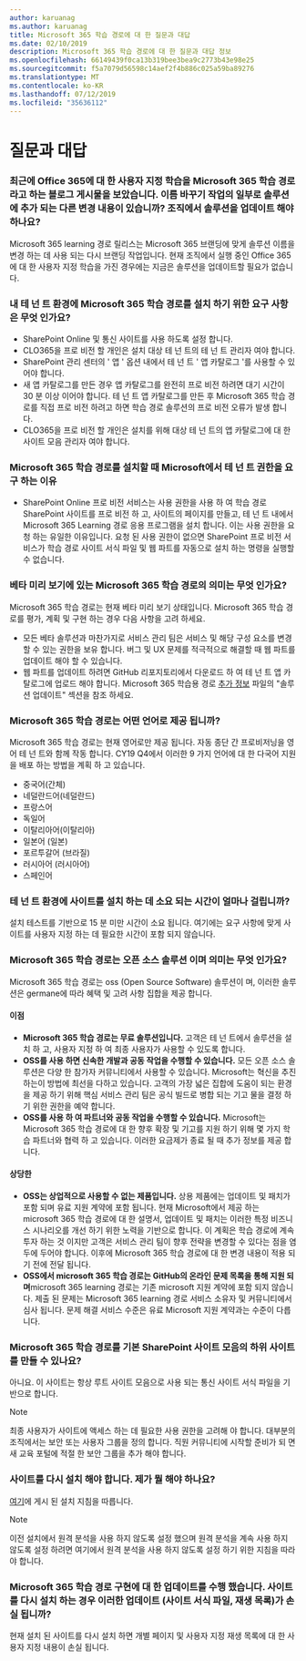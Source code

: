 ```yaml
---
author: karuanag
ms.author: karuanag
title: Microsoft 365 학습 경로에 대 한 질문과 대답
ms.date: 02/10/2019
description: Microsoft 365 학습 경로에 대 한 질문과 대답 정보
ms.openlocfilehash: 66149439f0ca13b319bee3bea9c2773b43e98e25
ms.sourcegitcommit: f5a7079d56598c14aef2f4b886c025a59ba89276
ms.translationtype: MT
ms.contentlocale: ko-KR
ms.lasthandoff: 07/12/2019
ms.locfileid: "35636112"
---
```

# <a name="frequently-asked-questions"></a>질문과 대답

### <a name="i-recently-saw-a-blog-post-that-custom-learning-for-office-365-is-being-renamed-to-microsoft-365-learning-pathways-are-there-other-changes-being-added-to-the-solution-as-part-of-the-renaming-effort-should-i-update-the-solution-in-my-organization"></a>최근에 Office 365에 대 한 사용자 지정 학습을 Microsoft 365 학습 경로 라고 하는 블로그 게시물을 보았습니다. 이름 바꾸기 작업의 일부로 솔루션에 추가 되는 다른 변경 내용이 있습니까? 조직에서 솔루션을 업데이트 해야 하나요?

Microsoft 365 learning 경로 릴리스는 Microsoft 365 브랜딩에 맞게 솔루션 이름을 변경 하는 데 사용 되는 다시 브랜딩 작업입니다. 현재 조직에서 실행 중인 Office 365에 대 한 사용자 지정 학습을 가진 경우에는 지금은 솔루션을 업데이트할 필요가 없습니다.  

### <a name="what-are-the-requirements-for-installing-microsoft-365-learning-pathways-into-my-tenant-environment"></a>내 테 넌 트 환경에 Microsoft 365 학습 경로를 설치 하기 위한 요구 사항은 무엇 인가요?

- SharePoint Online 및 통신 사이트를 사용 하도록 설정 합니다.
- CLO365을 프로 비전 할 개인은 설치 대상 테 넌 트의 테 넌 트 관리자 여야 합니다.
- SharePoint 관리 센터의 ' 앱 ' 옵션 내에서 테 넌 트 ' 앱 카탈로그 '를 사용할 수 있어야 합니다.
- 새 앱 카탈로그를 만든 경우 앱 카탈로그를 완전히 프로 비전 하려면 대기 시간이 30 분 이상 이어야 합니다. 테 넌 트 앱 카탈로그를 만든 후 Microsoft 365 학습 경로를 직접 프로 비전 하려고 하면 학습 경로 솔루션의 프로 비전 오류가 발생 합니다. 
- CLO365을 프로 비전 할 개인은 설치를 위해 대상 테 넌 트의 앱 카탈로그에 대 한 사이트 모음 관리자 여야 합니다.

### <a name="why-is-microsoft-asking-for-tenant-permissions-when-installing-microsoft-365-learning-pathways"></a>Microsoft 365 학습 경로를 설치할 때 Microsoft에서 테 넌 트 권한을 요구 하는 이유 

- SharePoint Online 프로 비전 서비스는 사용 권한을 사용 하 여 학습 경로 SharePoint 사이트를 프로 비전 하 고, 사이트의 페이지를 만들고, 테 넌 트 내에서 Microsoft 365 Learning 경로 응용 프로그램을 설치 합니다. 이는 사용 권한을 요청 하는 유일한 이유입니다. 요청 된 사용 권한이 없으면 SharePoint 프로 비전 서비스가 학습 경로 사이트 서식 파일 및 웹 파트를 자동으로 설치 하는 명령을 실행할 수 없습니다. 

### <a name="what-are-the-implications-of-microsoft-365-learning-pathways-being-in-a-beta-preview"></a>베타 미리 보기에 있는 Microsoft 365 학습 경로의 의미는 무엇 인가요? 

Microsoft 365 학습 경로는 현재 베타 미리 보기 상태입니다. Microsoft 365 학습 경로를 평가, 계획 및 구현 하는 경우 다음 사항을 고려 하세요.

- 모든 베타 솔루션과 마찬가지로 서비스 관리 팀은 서비스 및 해당 구성 요소를 변경할 수 있는 권한을 보유 합니다. 버그 및 UX 문제를 적극적으로 해결할 때 웹 파트를 업데이트 해야 할 수 있습니다.
- 웹 파트를 업데이트 하려면 GitHub 리포지토리에서 다운로드 하 여 테 넌 트 앱 카탈로그에 업로드 해야 합니다. Microsoft 365 학습용 경로 [추가 정보](https://github.com/pnp/custom-learning-office-365/blob/master/README.md) 파일의 "솔루션 업데이트" 섹션을 참조 하세요. 

### <a name="what-languages-is-microsoft-365-learning-pathways-available-in"></a>Microsoft 365 학습 경로는 어떤 언어로 제공 됩니까?

Microsoft 365 학습 경로는 현재 영어로만 제공 됩니다. 자동 종단 간 프로비저닝을 영어 테 넌 트와 함께 작동 합니다. CY19 Q4에서 이러한 9 가지 언어에 대 한 다국어 지원을 배포 하는 방법을 계획 하 고 있습니다. 

- 중국어(간체) 
- 네덜란드어(네덜란드) 
- 프랑스어  
- 독일어 
- 이탈리아어(이탈리아) 
- 일본어 (일본)  
- 포르투갈어 (브라질) 
- 러시아어 (러시아어)  
- 스페인어 

### <a name="how-long-will-it-take-to-install-the-site-in-our-tenant-environment"></a>테 넌 트 환경에 사이트를 설치 하는 데 소요 되는 시간이 얼마나 걸립니까?

설치 테스트를 기반으로 15 분 미만 시간이 소요 됩니다. 여기에는 요구 사항에 맞게 사이트를 사용자 지정 하는 데 필요한 시간이 포함 되지 않습니다.

### <a name="is-microsoft-365-learning-pathways-an-open-source-solution-and-what-are-the-implications"></a>Microsoft 365 학습 경로는 오픈 소스 솔루션 이며 의미는 무엇 인가요?

Microsoft 365 학습 경로는 oss (Open Source Software) 솔루션이 며, 이러한 솔루션은 germane에 따라 혜택 및 고려 사항 집합을 제공 합니다.

#### <a name="benefits"></a>이점 
- **Microsoft 365 학습 경로는 무료 솔루션입니다.** 고객은 테 넌 트에서 솔루션을 설치 하 고, 사용자 지정 하 여 최종 사용자가 사용할 수 있도록 합니다.
- **OSS를 사용 하면 신속한 개발과 공동 작업을 수행할 수 있습니다.**  모든 오픈 소스 솔루션은 다양 한 참가자 커뮤니티에서 사용할 수 있습니다.  Microsoft는 혁신을 추진 하는이 방법에 최선을 다하고 있습니다.  고객의 가장 넓은 집합에 도움이 되는 환경을 제공 하기 위해 핵심 서비스 관리 팀은 공식 빌드로 병합 되는 기고 물을 결정 하기 위한 권한을 예약 합니다.  
- **OSS를 사용 하 여 파트너와 공동 작업을 수행할 수 있습니다.** Microsoft는 Microsoft 365 학습 경로에 대 한 향후 확장 및 기고를 지원 하기 위해 몇 가지 학습 파트너와 협력 하 고 있습니다. 이러한 요금제가 종료 될 때 추가 정보를 제공 합니다. 
    
#### <a name="implications"></a>상당한
- **OSS는 상업적으로 사용할 수 없는 제품입니다.** 상용 제품에는 업데이트 및 패치가 포함 되며 유료 지원 계약에 포함 됩니다. 현재 Microsoft에서 제공 하는 microsoft 365 학습 경로에 대 한 설명서, 업데이트 및 패치는 이러한 특정 비즈니스 시나리오를 개선 하기 위한 노력을 기반으로 합니다. 이 계획은 학습 경로에 계속 투자 하는 것 이지만 고객은 서비스 관리 팀이 향후 전략을 변경할 수 있다는 점을 염두에 두어야 합니다. 이후에 Microsoft 365 학습 경로에 대 한 변경 내용이 적용 되기 전에 전달 됩니다. 
- **OSS에서 microsoft 365 학습 경로는 GitHub의 온라인 문제 목록을 통해 지원 되며**microsoft 365 learning 경로는 기존 microsoft 지원 계약에 포함 되지 않습니다. 제출 된 문제는 Microsoft 365 learning 경로 서비스 소유자 및 커뮤니티에서 심사 됩니다. 문제 해결 서비스 수준은 유료 Microsoft 지원 계약과는 수준이 다릅니다.  

### <a name="can-we-make-the-microsoft-365-learning-pathways-a-subsite-of-our-primary-sharepoint-site-collection"></a>Microsoft 365 학습 경로를 기본 SharePoint 사이트 모음의 하위 사이트를 만들 수 있나요?

아니요. 이 사이트는 항상 루트 사이트 모음으로 사용 되는 통신 사이트 서식 파일을 기반으로 합니다.

> [!NOTE]
> 최종 사용자가 사이트에 액세스 하는 데 필요한 사용 권한을 고려해 야 합니다. 대부분의 조직에서는 보안 또는 사용자 그룹을 정의 합니다. 직원 커뮤니티에 시작할 준비가 되 면 새 교육 포털에 적절 한 보안 그룹을 추가 해야 합니다.

### <a name="i-need-to-reinstall-the-site-what-should-i-do"></a>사이트를 다시 설치 해야 합니다. 제가 뭘 해야 하나요?

[여기](custom_provision.md)에 게시 된 설치 지침을 따릅니다.

> [!NOTE]
> 이전 설치에서 원격 분석을 사용 하지 않도록 설정 했으며 원격 분석을 계속 사용 하지 않도록 설정 하려면 여기에서 원격 분석을 사용 하지 않도록 설정 하기 위한 지침을 따라야 합니다.

### <a name="we-made-updates-to-our-implementation-of-microsoft-365-learning-pathways-will-we-lose-these-updates-made-to-site-template-playlists-if-we-reinstall-the-site"></a>Microsoft 365 학습 경로 구현에 대 한 업데이트를 수행 했습니다. 사이트를 다시 설치 하는 경우 이러한 업데이트 (사이트 서식 파일, 재생 목록)가 손실 됩니까?

현재 설치 된 사이트를 다시 설치 하면 개별 페이지 및 사용자 지정 재생 목록에 대 한 사용자 지정 내용이 손실 됩니다.  